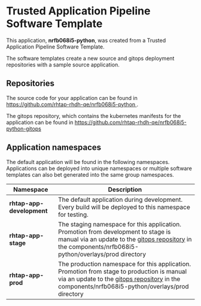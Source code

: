 # Trusted Application Pipeline Software Template

This application, **nrfb068i5-python**, was created from a Trusted Application Pipeline Software Template.

The software templates create a new source and gitops deployment repositories with a sample source application. 

## Repositories

The source code for your application can be found in [https://github.com/rhtap-rhdh-qe/nrfb068i5-python ](https://github.com/rhtap-rhdh-qe/nrfb068i5-python ).
 
The gitops repository, which contains the kubernetes manifests for the application can be found in 
[https://github.com/rhtap-rhdh-qe/nrfb068i5-python-gitops ](https://github.com/rhtap-rhdh-qe/nrfb068i5-python-gitops ) 

## Application namespaces 

The default application will be found in the following namespaces. Applications can be deployed into unique namespaces or multiple software templates can also bet generated into the same group namespaces.  

|  Namespace   |  Description   |  
| -------- | -------- |   
| **rhtap-app-development** | The default application during development. Every build will be deployed to this namespace for testing. | 
| **rhtap-app-stage** | The staging namespace for this application. Promotion from development to stage is manual via an update to the [gitops repository](https://github.com/rhtap-rhdh-qe/nrfb068i5-python-gitops ) in the components/nrfb068i5-python/overlays/prod directory |  
| **rhtap-app-prod** | The production namespace for this application. Promotion from stage to production is manual via an update to the [gitops repository](https://github.com/rhtap-rhdh-qe/nrfb068i5-python-gitops ) in the components/nrfb068i5-python/overlays/prod directory | 